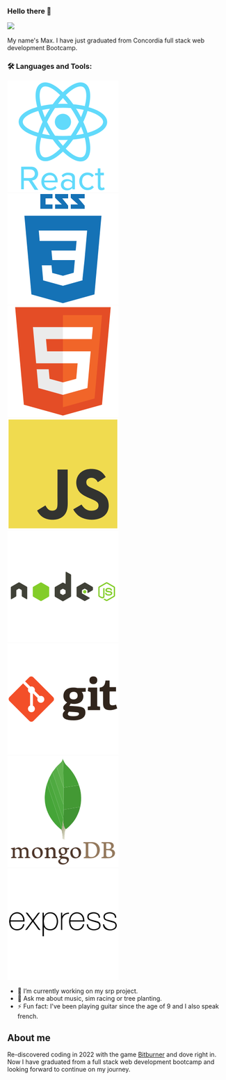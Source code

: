 ### Hello there 👋

<img src='https://external-content.duckduckgo.com/iu/?u=https%3A%2F%2Fvisualpoi.zone%2Fassets%2Fpattern%2Foriginal%2Fseyt50gses5s.jpg&f=1&nofb=1&ipt=1b7443db98c84226fd12288e7af956d2f421cd5118529d1bdd736bc6b6742894&ipo=images'/>

My name's Max. I have just graduated from Concordia full stack web development Bootcamp.

### 🛠 Languages and Tools:
<div>
<img src='https://raw.githubusercontent.com/devicons/devicon/master/icons/react/react-original-wordmark.svg'/>
<img src='https://raw.githubusercontent.com/devicons/devicon/master/icons/css3/css3-plain-wordmark.svg'/>
<img src='https://raw.githubusercontent.com/devicons/devicon/master/icons/html5/html5-original.svg'/>
<img src='https://raw.githubusercontent.com/devicons/devicon/master/icons/javascript/javascript-original.svg'/>
<img src='https://raw.githubusercontent.com/devicons/devicon/master/icons/nodejs/nodejs-original-wordmark.svg'/>
<img src='https://raw.githubusercontent.com/devicons/devicon/master/icons/git/git-original-wordmark.svg'/>
<img src='https://raw.githubusercontent.com/devicons/devicon/1119b9f84c0290e0f0b38982099a2bd027a48bf1/icons/mongodb/mongodb-original-wordmark.svg'/>
<img src='https://raw.githubusercontent.com/devicons/devicon/1119b9f84c0290e0f0b38982099a2bd027a48bf1/icons/express/express-original-wordmark.svg'/>
</div>

- 🔭 I’m currently working on my srp project.
- 💬 Ask me about music, sim racing or tree planting.
- ⚡ Fun fact: I've been playing guitar since the age of 9 and I also speak french.

## About me 

Re-discovered coding in 2022 with the game <a href='https://danielyxie.github.io/bitburner/' target='_blank'>Bitburner</a> and dove right in.
Now I have graduated from a full stack web development bootcamp and looking forward to continue on my journey.

<!--
**MaxLaur/MaxLaur** is a ✨ _special_ ✨ repository because its `README.md` (this file) appears on your GitHub profile.

Here are some ideas to get you started:

- 🔭 I’m currently working on ...
- 🌱 I’m currently learning ...
- 👯 I’m looking to collaborate on ...
- 🤔 I’m looking for help with ...
- 💬 Ask me about ...
- 📫 How to reach me: ...
- ⚡ Fun fact: ...
-->
